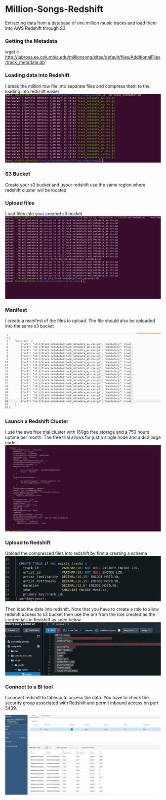 # Million-Songs-Redshift
 Extracting data from a database of one million music tracks and load them into AWS Redshift  through S3 

### Getting the Metadata
wget c http://labrosa.ee.columbia.edu/millionsong/sites/default/files/AdditionalFiles/track_metadata.db'

### Loading data into Redshift

I break the  million row file into separate files and compress them to the loading into redshift easier ![](https://github.com/d-owusu/Million-Songs-Redshift/blob/main/pictures/ksnip_20221013-102407.png)


### S3 Bucket
Create your s3 bucket and uyour redshift use the same region where redshift cluster will be located

### Upload files
Load files into your created s3 bucket
![](https://github.com/d-owusu/Million-Songs-Redshift/blob/main/pictures/ksnip_20221012-104051.png)

### Manifest
I create a manifest of the files to upload. The file should also be uploaded into the same s3 bucket

![](https://github.com/d-owusu/Million-Songs-Redshift/blob/main/pictures/ksnip_20221013-121659.png)

### Launch a Redshift Cluster
I use the aws free trial cluster  with 160gb free storage and a 750 hours uptime per month. The free trial allows for just a single node and a dc2.large node .
![](https://github.com/d-owusu/Million-Songs-Redshift/blob/main/pictures/ksnip_20221012-121724.png)

### Upload to Redshift
Upload the compressed files into redshift by first a creating a schema 
![](https://github.com/d-owusu/Million-Songs-Redshift/blob/main/pictures/ksnip_20221012-132707.png)

Then load the data into redshift.  Note that you have to create a role to allow redshift access to s3 bucket then use the arn from the role created as the credentials in Redshift as seen below
![](https://github.com/d-owusu/Million-Songs-Redshift/blob/main/pictures/ksnip_20221012-132640.png)

### Connect to a BI tool
I connect redshift to tableau to access the data. You have to check the security group associated with Redshift  and permit inbound access on port 5439.

![](https://github.com/d-owusu/Million-Songs-Redshift/blob/main/pictures/ksnip_20221012-174347.png)
